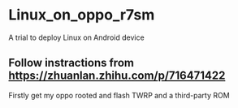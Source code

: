 # Linux_on_oppo_r7sm
A trial to deploy Linux on Android device
## Follow instractions from https://zhuanlan.zhihu.com/p/716471422

Firstly get my oppo rooted and flash TWRP and a third-party ROM
